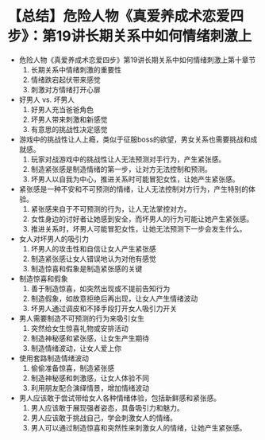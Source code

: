# 【总结】危险人物《真爱养成术恋爱四步》：第19讲长期关系中如何情绪刺激上

-   危险人物《真爱养成术恋爱四步》第19讲长期关系中如何情绪刺激上第十章节
    1.  长期关系中情绪刺激的重要性
    2.  情绪跌宕起伏带来感觉
    3.  刺激对方情绪打开心扉
-   好男人 vs. 坏男人
    1.  好男人充当爸爸角色
    2.  坏男人带来刺激和新感觉
    3.  有意思的挑战性决定感觉
-   游戏中的挑战性让人上瘾，类似于征服boss的欲望，男女关系也需要挑战和成就感。
    1.  玩家对战游戏中的挑战性让人无法预测对手行为，产生紧张感。
    2.  制造紧张感是制造情绪的第一步，让对方无法控制和预测。
    3.  坏男人以自我为中心，推进关系时可能冒犯女性，让她产生紧张感。
-   紧张感是一种不安和不可预测的情绪，让人无法控制对方行为，产生特别的体验。
    1.  紧张感来自于不可预测的行为，让人无法掌控对方。
    2.  女性身边的讨好者让她感到安全，而坏男人的行为可能让她产生紧张感。
    3.  推进关系时，坏男人可能冒犯女性，让她无法预测下一步会发生什么。
-   女人对坏男人的吸引力
    1.  坏男人的攻击性和自信让女人产生紧张感
    2.  制造紧张感让女人错误地认为对他有感觉
    3.  制造惊喜和假象是制造紧张感的关键
-   制造惊喜和假象
    1.  善于制造惊喜，如突然出现或不提前告知行为
    2.  制造假象，如故意拒绝后再出现，让女人产生情绪波动
    3.  坏男人通过调皮和不择手段打开女人吸引力开关
-   男人需要制造不可预测的行为来吸引女生
    1.  突然给女生惊喜礼物或安排活动
    2.  制造神秘感和紧张感，让女生产生期待
    3.  制造情绪波动，让女人爱上你
-   使用套路制造情绪波动
    1.  偷偷准备惊喜，制造紧张感
    2.  制造神秘感和刺激感，让女人体验不同
    3.  利用朋友配合演绎情景，增加情绪波动
-   男人应该敢于尝试带给女人各种情绪体验，包括新鲜感和紧张感。
    1.  男人应该敢于展现强者姿态，具备吸引力和魅力。
    2.  男人应该敢于挑战自己，学会刺激女人的情绪。
    3.  男人可以通过制造惊喜和突然性来刺激女人的情绪，让她产生紧张感。